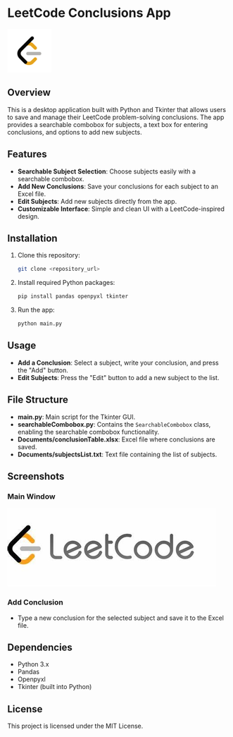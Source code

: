 
# LeetCode Conclusions App

![LeetCode Logo](images/leetcodeimage.png)

## Overview

This is a desktop application built with Python and Tkinter that allows users to save and manage their LeetCode problem-solving conclusions. The app provides a searchable combobox for subjects, a text box for entering conclusions, and options to add new subjects.

## Features

- **Searchable Subject Selection**: Choose subjects easily with a searchable combobox.
- **Add New Conclusions**: Save your conclusions for each subject to an Excel file.
- **Edit Subjects**: Add new subjects directly from the app.
- **Customizable Interface**: Simple and clean UI with a LeetCode-inspired design.

## Installation

1. Clone this repository:
   ```bash
   git clone <repository_url>
   ```
2. Install required Python packages:
   ```bash
   pip install pandas openpyxl tkinter
   ```
3. Run the app:
   ```bash
   python main.py
   ```

## Usage

- **Add a Conclusion**: Select a subject, write your conclusion, and press the "Add" button.
- **Edit Subjects**: Press the "Edit" button to add a new subject to the list.

## File Structure

- **main.py**: Main script for the Tkinter GUI.
- **searchableCombobox.py**: Contains the `SearchableCombobox` class, enabling the searchable combobox functionality.
- **Documents/conclusionTable.xlsx**: Excel file where conclusions are saved.
- **Documents/subjectsList.txt**: Text file containing the list of subjects.

## Screenshots

### Main Window
![App Screenshot](images/leetcode.png)

### Add Conclusion
- Type a new conclusion for the selected subject and save it to the Excel file.

## Dependencies

- Python 3.x
- Pandas
- Openpyxl
- Tkinter (built into Python)

## License

This project is licensed under the MIT License.
